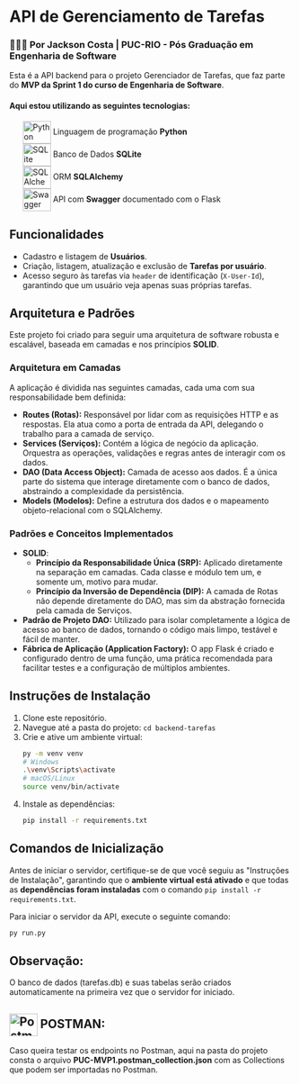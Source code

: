 # API de Gerenciamento de Tarefas
### 👨🏾‍🏫 Por Jackson Costa | PUC-RIO - Pós Graduação em Engenharia de Software

Esta é a API backend para o projeto Gerenciador de Tarefas, que faz parte do <b>MVP da Sprint 1 do curso de Engenharia de Software</b>.  <br />
<h4>Aqui estou utilizando as seguintes tecnologias:</h4>
<ul style="list-style-type: none;">
    <li>
        <img align="center" alt="Python" height="40" width="50" src="https://cdn.jsdelivr.net/gh/devicons/devicon@latest/icons/python/python-original-wordmark.svg" />
            Linguagem de programação <b>Python</b> 
    </li>
    <li>
        <img align="center" alt="SQLite" height="40" width="50" src="https://cdn.jsdelivr.net/gh/devicons/devicon@latest/icons/sqlite/sqlite-original-wordmark.svg" />
        Banco de Dados <b>SQLite</b> 
    </li>
    <li>
          <img align="center" alt="SQLAlchemy" height="40" width="50" src="https://cdn.jsdelivr.net/gh/devicons/devicon@latest/icons/sqlalchemy/sqlalchemy-original-wordmark.svg" /> 
           ORM <b>SQLAlchemy</b> </li>
    <li>
        <img align="center" alt="Swagger" height="40" width="50" src="https://cdn.jsdelivr.net/gh/devicons/devicon@latest/icons/swagger/swagger-original-wordmark.svg" />
        API com <b>Swagger</b> documentado com o Flask 
    </li>
</ul>

## Funcionalidades
* Cadastro e listagem de **Usuários**. 
* Criação, listagem, atualização e exclusão de **Tarefas por usuário**. 
* Acesso seguro às tarefas via `header` de identificação (`X-User-Id`), garantindo que um usuário veja apenas suas próprias tarefas. 

## Arquitetura e Padrões
Este projeto foi criado para seguir uma arquitetura de software robusta e escalável, baseada em camadas e nos princípios **SOLID**. 

### Arquitetura em Camadas
A aplicação é dividida nas seguintes camadas, cada uma com sua responsabilidade bem definida: 
* **Routes (Rotas):** Responsável por lidar com as requisições HTTP e as respostas.  Ela atua como a porta de entrada da API, delegando o trabalho para a camada de serviço. 
* **Services (Serviços):** Contém a lógica de negócio da aplicação.  Orquestra as operações, validações e regras antes de interagir com os dados. 
* **DAO (Data Access Object):** Camada de acesso aos dados.  É a única parte do sistema que interage diretamente com o banco de dados, abstraindo a complexidade da persistência. 
* **Models (Modelos):** Define a estrutura dos dados e o mapeamento objeto-relacional com o SQLAlchemy. 

### Padrões e Conceitos Implementados
* **SOLID**: 
    * **Princípio da Responsabilidade Única (SRP):** Aplicado diretamente na separação em camadas.  Cada classe e módulo tem um, e somente um, motivo para mudar. 
    * **Princípio da Inversão de Dependência (DIP):** A camada de Rotas não depende diretamente do DAO, mas sim da abstração fornecida pela camada de Serviços. 
* **Padrão de Projeto DAO:** Utilizado para isolar completamente a lógica de acesso ao banco de dados, tornando o código mais limpo, testável e fácil de manter. 
* **Fábrica de Aplicação (Application Factory):** O app Flask é criado e configurado dentro de uma função, uma prática recomendada para facilitar testes e a configuração de múltiplos ambientes.

## Instruções de Instalação

1.  Clone este repositório. 
2.  Navegue até a pasta do projeto: `cd backend-tarefas` 
3.  Crie e ative um ambiente virtual: 
    ```bash
    py -m venv venv
    # Windows
    .\venv\Scripts\activate
    # macOS/Linux
    source venv/bin/activate
    ```
4.  Instale as dependências: 
    ```bash
    pip install -r requirements.txt
    ```

## Comandos de Inicialização

Antes de iniciar o servidor, certifique-se de que você seguiu as "Instruções de Instalação", garantindo que o **ambiente virtual está ativado** e que todas as **dependências foram instaladas** com o comando `pip install -r requirements.txt`.

Para iniciar o servidor da API, execute o seguinte comando: 

```bash
py run.py
```

## Observação:
O banco de dados (tarefas.db) e suas tabelas serão criados automaticamente na primeira vez que o servidor for iniciado.

## <img align="center" alt="Postman" height="40" width="50" src="https://cdn.jsdelivr.net/gh/devicons/devicon@latest/icons/postman/postman-original.svg" /> POSTMAN:
Caso queira testar os endpoints no Postman, aqui na pasta do projeto consta o arquivo <b>PUC-MVP1.postman_collection.json</b> com as Collections que podem ser importadas no Postman.